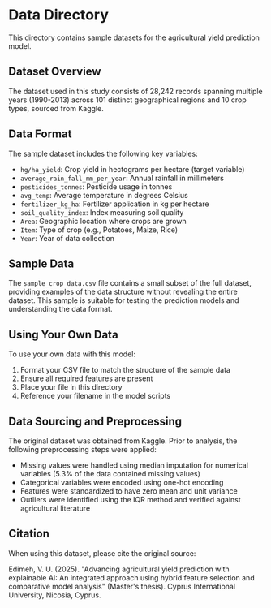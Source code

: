 # Data Directory

This directory contains sample datasets for the agricultural yield prediction model.

## Dataset Overview

The dataset used in this study consists of 28,242 records spanning multiple years (1990-2013) across 101 distinct geographical regions and 10 crop types, sourced from Kaggle. 

## Data Format

The sample dataset includes the following key variables:

- `hg/ha_yield`: Crop yield in hectograms per hectare (target variable)
- `average_rain_fall_mm_per_year`: Annual rainfall in millimeters
- `pesticides_tonnes`: Pesticide usage in tonnes
- `avg_temp`: Average temperature in degrees Celsius
- `fertilizer_kg_ha`: Fertilizer application in kg per hectare
- `soil_quality_index`: Index measuring soil quality
- `Area`: Geographic location where crops are grown
- `Item`: Type of crop (e.g., Potatoes, Maize, Rice)
- `Year`: Year of data collection

## Sample Data

The `sample_crop_data.csv` file contains a small subset of the full dataset, providing examples of the data structure without revealing the entire dataset. This sample is suitable for testing the prediction models and understanding the data format.

## Using Your Own Data

To use your own data with this model:
1. Format your CSV file to match the structure of the sample data
2. Ensure all required features are present
3. Place your file in this directory
4. Reference your filename in the model scripts

## Data Sourcing and Preprocessing

The original dataset was obtained from Kaggle. Prior to analysis, the following preprocessing steps were applied:

- Missing values were handled using median imputation for numerical variables (5.3% of the data contained missing values)
- Categorical variables were encoded using one-hot encoding
- Features were standardized to have zero mean and unit variance
- Outliers were identified using the IQR method and verified against agricultural literature

## Citation

When using this dataset, please cite the original source:

Edimeh, V. U. (2025). "Advancing agricultural yield prediction with explainable AI: An integrated approach using hybrid feature selection and comparative model analysis" (Master's thesis). Cyprus International University, Nicosia, Cyprus.
